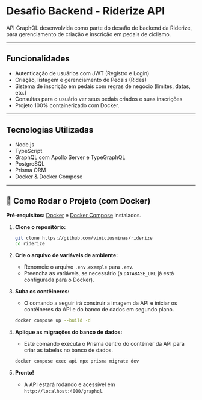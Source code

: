 # Desafio Backend - Riderize API

API GraphQL desenvolvida como parte do desafio de backend da Riderize, para gerenciamento de criação e inscrição em pedais de ciclismo.

---

## Funcionalidades

- Autenticação de usuários com JWT (Registro e Login)
- Criação, listagem e gerenciamento de Pedais (Rides)
- Sistema de inscrição em pedais com regras de negócio (limites, datas, etc.)
- Consultas para o usuário ver seus pedais criados e suas inscrições
- Projeto 100% containerizado com Docker.

---

## Tecnologias Utilizadas

- Node.js
- TypeScript
- GraphQL com Apollo Server e TypeGraphQL
- PostgreSQL
- Prisma ORM
- Docker & Docker Compose

---

## 🚀 Como Rodar o Projeto (com Docker)

**Pré-requisitos:** [Docker](https://www.docker.com/products/docker-desktop/) e [Docker Compose](https://docs.docker.com/compose/install/) instalados.

1. **Clone o repositório:**
   ```bash
   git clone https://github.com/viniciusminas/riderize
   cd riderize
   ```

2. **Crie o arquivo de variáveis de ambiente:**
   - Renomeie o arquivo `.env.example` para `.env`.
   - Preencha as variáveis, se necessário (a `DATABASE_URL` já está configurada para o Docker).

3. **Suba os contêineres:**
   - O comando a seguir irá construir a imagem da API e iniciar os contêineres da API e do banco de dados em segundo plano.
   ```bash
   docker compose up --build -d
   ```

4. **Aplique as migrações do banco de dados:**
   - Este comando executa o Prisma dentro do contêiner da API para criar as tabelas no banco de dados.
   ```bash
   docker compose exec api npx prisma migrate dev
   ```

5. **Pronto!**
   - A API estará rodando e acessível em `http://localhost:4000/graphql`.
